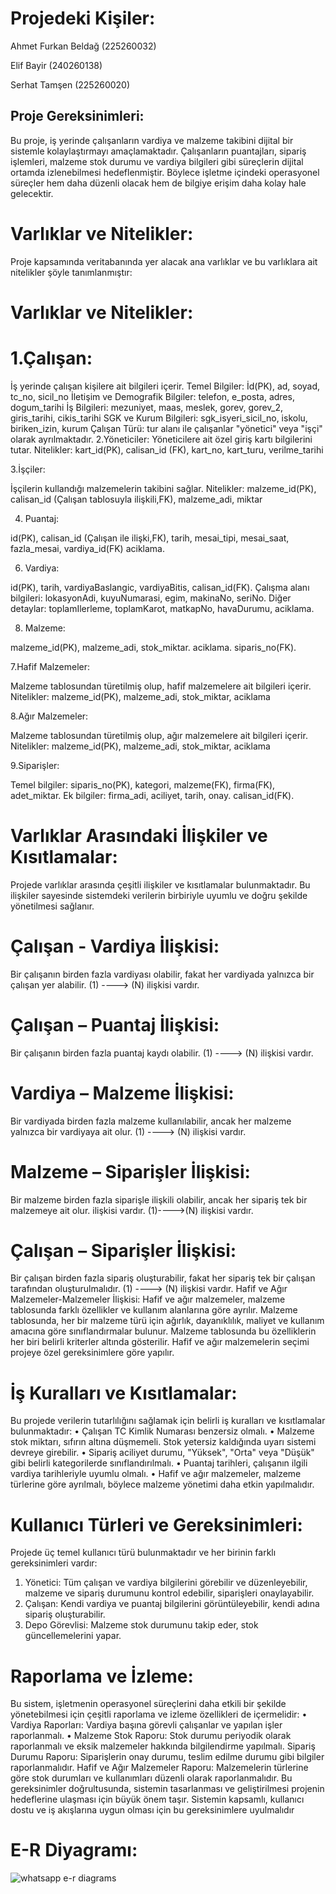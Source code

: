 
# Projedeki Kişiler:

Ahmet Furkan Beldağ (225260032)

Elif Bayir   (240260138)

Serhat Tamşen (225260020)

## Proje Gereksinimleri:

Bu proje, iş yerinde çalışanların vardiya ve malzeme takibini dijital bir sistemle kolaylaştırmayı amaçlamaktadır. Çalışanların puantajları, sipariş işlemleri, malzeme stok durumu ve vardiya bilgileri gibi süreçlerin dijital ortamda izlenebilmesi hedeflenmiştir. Böylece işletme içindeki operasyonel süreçler hem daha düzenli olacak hem de bilgiye erişim daha kolay hale gelecektir.

# Varlıklar ve Nitelikler:

Proje kapsamında veritabanında yer alacak ana varlıklar ve bu varlıklara ait nitelikler şöyle tanımlanmıştır:
# Varlıklar ve Nitelikler:

# 1.Çalışan:
                         
İş yerinde çalışan kişilere ait bilgileri içerir.
Temel Bilgiler:
İd(PK),
ad,
soyad,
tc_no,
sicil_no
İletişim ve Demografik Bilgiler:
telefon,
e_posta,
adres,
dogum_tarihi
İş Bilgileri: mezuniyet, maas, meslek, gorev, gorev_2, giris_tarihi, cikis_tarihi
SGK ve Kurum Bilgileri: sgk_isyeri_sicil_no, iskolu, biriken_izin, kurum
Çalışan Türü: tur alanı ile çalışanlar "yönetici" veya "işçi" olarak ayrılmaktadır.
2.Yöneticiler:
Yöneticilere ait özel giriş kartı bilgilerini tutar.
Nitelikler: kart_id(PK),
calisan_id (FK),
kart_no,
kart_turu,
verilme_tarihi

3.İşçiler:

İşçilerin kullandığı malzemelerin takibini sağlar.
Nitelikler: malzeme_id(PK),
calisan_id (Çalışan tablosuyla ilişkili,FK),
malzeme_adi,
miktar

4. Puantaj:
   
id(PK),
calisan_id (Çalışan ile ilişki,FK),
tarih,
mesai_tipi,
mesai_saat,
fazla_mesai,
vardiya_id(FK)
aciklama.

6. Vardiya:
   
id(PK),
tarih,
vardiyaBaslangic,
vardiyaBitis,
calisan_id(FK).
Çalışma alanı bilgileri: lokasyonAdi, kuyuNumarasi, egim, makinaNo, seriNo.
Diğer detaylar: toplamIlerleme, toplamKarot, matkapNo, havaDurumu, aciklama.

8. Malzeme:
   
malzeme_id(PK),
malzeme_adi,
stok_miktar.
aciklama.
siparis_no(FK).

7.Hafif Malzemeler:

Malzeme tablosundan türetilmiş olup, hafif malzemelere ait bilgileri içerir.
Nitelikler: malzeme_id(PK),
malzeme_adi,
stok_miktar,
aciklama

8.Ağır Malzemeler:

Malzeme tablosundan türetilmiş olup, ağır malzemelere ait bilgileri içerir.
Nitelikler: malzeme_id(PK),
malzeme_adi,
stok_miktar,
aciklama

9.Siparişler:

Temel bilgiler: siparis_no(PK),
kategori,
malzeme(FK),
firma(FK),
adet_miktar.
Ek bilgiler: firma_adi, aciliyet, tarih, onay.
calisan_id(FK).

# Varlıklar Arasındaki İlişkiler ve Kısıtlamalar:
Projede varlıklar arasında çeşitli ilişkiler ve kısıtlamalar bulunmaktadır. Bu ilişkiler sayesinde sistemdeki verilerin birbiriyle uyumlu ve doğru şekilde yönetilmesi sağlanır.

# Çalışan - Vardiya İlişkisi:
Bir çalışanın birden fazla vardiyası olabilir, fakat her vardiyada yalnızca bir çalışan yer alabilir. (1) ----> (N) ilişkisi vardır.

# Çalışan – Puantaj İlişkisi:
Bir çalışanın birden fazla puantaj kaydı olabilir. (1) ----> (N) ilişkisi vardır.

# Vardiya – Malzeme İlişkisi:
Bir vardiyada birden fazla malzeme kullanılabilir, ancak her malzeme yalnızca bir vardiyaya ait olur. (1) ----> (N) ilişkisi vardır.

# Malzeme – Siparişler İlişkisi:
Bir malzeme birden fazla siparişle ilişkili olabilir, ancak her sipariş tek bir malzemeye ait olur. ilişkisi vardır. (1)---->(N) ilişkisi vardır.

# Çalışan – Siparişler İlişkisi:
Bir çalışan birden fazla sipariş oluşturabilir, fakat her sipariş tek bir çalışan tarafından oluşturulmalıdır. (1) ----> (N) ilişkisi vardır.
Hafif ve Ağır Malzemeler-Malzemeler İlişkisi:
Hafif ve ağır malzemeler, malzeme tablosunda farklı özellikler ve kullanım alanlarına göre ayrılır. Malzeme tablosunda, her bir malzeme türü için ağırlık, dayanıklılık, maliyet ve kullanım amacına göre sınıflandırmalar bulunur.
Malzeme tablosunda bu özelliklerin her biri belirli kriterler altında gösterilir. Hafif ve ağır malzemelerin seçimi projeye özel gereksinimlere göre yapılır.

# İş Kuralları ve Kısıtlamalar:
Bu projede verilerin tutarlılığını sağlamak için belirli iş kuralları ve kısıtlamalar bulunmaktadır: • Çalışan TC Kimlik Numarası benzersiz olmalı. • Malzeme stok miktarı, sıfırın altına düşmemeli. Stok
yetersiz kaldığında uyarı sistemi devreye girebilir. • Sipariş aciliyet durumu, "Yüksek", "Orta" veya "Düşük" gibi belirli kategorilerde sınıflandırılmalı. • Puantaj tarihleri, çalışanın ilgili vardiya tarihleriyle uyumlu olmalı. • Hafif ve ağır malzemeler, malzeme türlerine göre ayrılmalı, böylece malzeme yönetimi daha etkin yapılmalıdır.

# Kullanıcı Türleri ve Gereksinimleri:
Projede üç temel kullanıcı türü bulunmaktadır ve her birinin farklı gereksinimleri vardır:
1. Yönetici: Tüm çalışan ve vardiya bilgilerini görebilir ve düzenleyebilir, malzeme ve sipariş durumunu kontrol edebilir, siparişleri onaylayabilir.
2. Çalışan: Kendi vardiya ve puantaj bilgilerini görüntüleyebilir, kendi adına sipariş oluşturabilir.
3. Depo Görevlisi: Malzeme stok durumunu takip eder, stok güncellemelerini yapar.
   
# Raporlama ve İzleme:
Bu sistem, işletmenin operasyonel süreçlerini daha etkili bir şekilde yönetebilmesi için çeşitli raporlama ve izleme özellikleri de içermelidir: • Vardiya Raporları: Vardiya başına görevli çalışanlar ve yapılan işler raporlanmalı. • Malzeme Stok Raporu: Stok durumu periyodik olarak raporlanmalı ve eksik malzemeler hakkında bilgilendirme yapılmalı. Sipariş Durumu Raporu: Siparişlerin onay durumu, teslim edilme durumu gibi bilgiler raporlanmalıdır. Hafif ve Ağır Malzemeler Raporu: Malzemelerin türlerine göre stok durumları ve kullanımları düzenli olarak raporlanmalıdır.
Bu gereksinimler doğrultusunda, sistemin tasarlanması ve geliştirilmesi projenin hedeflerine ulaşması için büyük önem taşır. Sistemin kapsamlı, kullanıcı dostu ve iş akışlarına uygun olması için bu gereksinimlere uyulmalıdır
# E-R Diyagramı:

![whatsapp e-r diagrams](https://github.com/user-attachments/assets/c7882139-bbf2-47e8-8ad8-f1beafb0d413)



